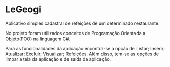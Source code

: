 # LeGeogi

Aplicativo simples cadastral de refeições de um determinado restaurante.

No projeto foram utilizados conceitos de Programação Orientada a Objeto(POO) na linguagem C#.

Para as funcionalidades da aplicação encontra-se a opção de Listar; Inserir; Atualizar; Excluir; Visualizar; Refeições. Além disso, tem-se as opções de limpar a tela da aplicação e de saída da aplicação.
